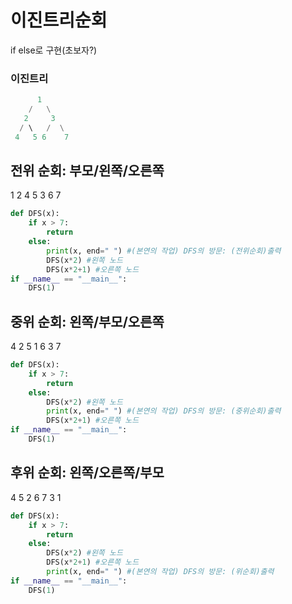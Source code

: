 # 이진트리순회
if else로 구현(초보자?)

### 이진트리
```python
      1
    /   \
   2     3
  / \   /  \
 4   5 6    7
```

## 전위 순회: 부모/왼쪽/오른쪽
1 2 4 5 3 6 7

```python
def DFS(x):
    if x > 7:
        return
    else:
        print(x, end=" ") #(본연의 작업) DFS의 방문: (전위순회)출력
        DFS(x*2) #왼쪽 노드
        DFS(x*2+1) #오른쪽 노드
if __name__ == "__main__":
    DFS(1)
```

## 중위 순회: 왼쪽/부모/오른쪽
4 2 5 1 6 3 7
```python
def DFS(x):
    if x > 7:
        return
    else:
        DFS(x*2) #왼쪽 노드
        print(x, end=" ") #(본연의 작업) DFS의 방문: (중위순회)출력
        DFS(x*2+1) #오른쪽 노드
if __name__ == "__main__":
    DFS(1)
```


## 후위 순회: 왼쪽/오른쪽/부모
4 5 2 6 7 3 1
```python
def DFS(x):
    if x > 7:
        return
    else:
        DFS(x*2) #왼쪽 노드
        DFS(x*2+1) #오른쪽 노드
        print(x, end=" ") #(본연의 작업) DFS의 방문: (위순회)출력
if __name__ == "__main__":
    DFS(1)
```






